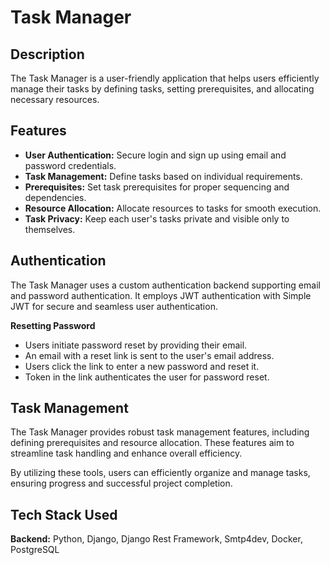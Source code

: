 # Task Manager

## Description

The Task Manager is a user-friendly application that helps users efficiently manage their tasks by defining tasks, setting prerequisites, and allocating necessary resources.

## Features

- **User Authentication:** Secure login and sign up using email and password credentials.
- **Task Management:** Define tasks based on individual requirements.
- **Prerequisites:** Set task prerequisites for proper sequencing and dependencies.
- **Resource Allocation:** Allocate resources to tasks for smooth execution.
- **Task Privacy:** Keep each user's tasks private and visible only to themselves.

## Authentication

The Task Manager uses a custom authentication backend supporting email and password authentication. It employs JWT authentication with Simple JWT for secure and seamless user authentication.

**Resetting Password**
- Users initiate password reset by providing their email.
- An email with a reset link is sent to the user's email address.
- Users click the link to enter a new password and reset it.
- Token in the link authenticates the user for password reset.

## Task Management

The Task Manager provides robust task management features, including defining prerequisites and resource allocation. These features aim to streamline task handling and enhance overall efficiency.

By utilizing these tools, users can efficiently organize and manage tasks, ensuring progress and successful project completion.

## Tech Stack Used

**Backend:** Python, Django, Django Rest Framework, Smtp4dev, Docker, PostgreSQL
